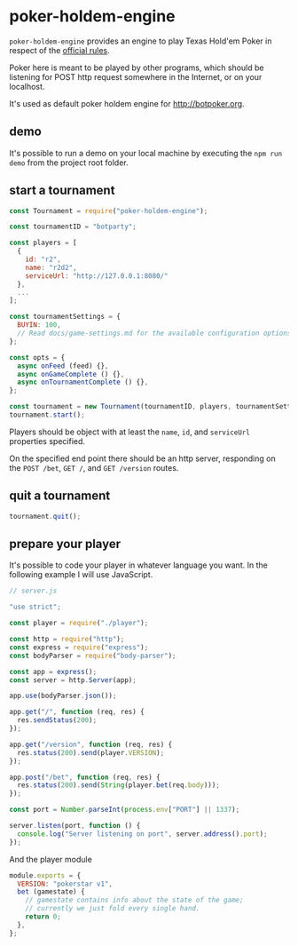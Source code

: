 # poker-holdem-engine

`poker-holdem-engine` provides an engine to play Texas Hold'em Poker in respect of the [official rules](https://it.wikipedia.org/wiki/Texas_hold_%27em).

Poker here is meant to be played by other programs, which should be listening for POST http request somewhere in the Internet, or on your localhost.

It's used as default poker holdem engine for http://botpoker.org.

## demo

It's possible to run a demo on your local machine by executing the `npm run demo` from the project root folder.

## start a tournament

```js
const Tournament = require("poker-holdem-engine");

const tournamentID = "botparty";

const players = [
  {
    id: "r2",
    name: "r2d2",
    serviceUrl: "http://127.0.0.1:8080/"
  },
  ...
];

const tournamentSettings = {
  BUYIN: 100,
  // Read docs/game-settings.md for the available configuration options.
};

const opts = {
  async onFeed (feed) {},
  async onGameComplete () {},
  async onTournamentComplete () {},
};

const tournament = new Tournament(tournamentID, players, tournamentSettings, opts);
tournament.start();
```

Players should be object with at least the `name`, `id`, and `serviceUrl` properties specified.

On the specified end point there should be an http server, responding on the `POST /bet`, `GET /`, and `GET /version` routes.

## quit a tournament

```js
tournament.quit();
```

## prepare your player

It's possible to code your player in whatever language you want.
In the following example I will use JavaScript.

```js
// server.js

"use strict";

const player = require("./player");

const http = require("http");
const express = require("express");
const bodyParser = require("body-parser");

const app = express();
const server = http.Server(app);

app.use(bodyParser.json());

app.get("/", function (req, res) {
  res.sendStatus(200);
});

app.get("/version", function (req, res) {
  res.status(200).send(player.VERSION);
});

app.post("/bet", function (req, res) {
  res.status(200).send(String(player.bet(req.body)));
});

const port = Number.parseInt(process.env["PORT"] || 1337);

server.listen(port, function () {
  console.log("Server listening on port", server.address().port);
});
```

And the player module

```js
module.exports = {
  VERSION: "pokerstar v1",
  bet (gamestate) {
    // gamestate contains info about the state of the game;
    // currently we just fold every single hand.
    return 0;
  },
};
```
